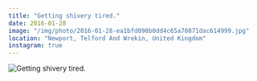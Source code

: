 ```yaml
---
title: "Getting shivery tired."
date: 2016-01-28
image: "/img/photo/2016-01-28-ea1bfd098b0dd4c65a70871dac614999.jpg"
location: "Newport, Telford And Wrekin, United Kingdom"
instagram: true
---
```


![Getting shivery tired.](/img/photo/2016-01-28-ea1bfd098b0dd4c65a70871dac614999.jpg)
